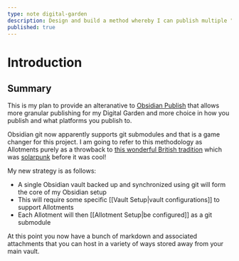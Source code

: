 ```yaml
---
type: note digital-garden
description: Design and build a method whereby I can publish multiple "digital gardens" to public hosting from a single Obsidian Vault.
published: true
---
```

# Introduction
## Summary
This is my plan to provide an alteranative to [Obsidian Publish](https://obsidian.md/publish) that allows more granular publishing for my Digital Garden and more choice in how you publish and what platforms you publish to.

Obsidian git now apparently supports git submodules and that is a game changer for this project. I am going to refer to this methodology as Allotments purely as a throwback to [this wonderful British tradition](https://en.wikipedia.org/wiki/Allotment_(gardening)) which was [solarpunk](https://builtin.com/greentech/solarpunk) before it was cool!

My new strategy is as follows:

- A single Obsidian vault backed up and synchronized using git will form the core of my Obsidian setup
- This will require some specific [[Vault Setup|vault configurations]] to support Allotments
- Each Allotment will then [[Allotment Setup|be configured]] as a git submodule

At this point you now have a bunch of markdown and associated attachments that you can host in a variety of ways stored away from your main vault. 
